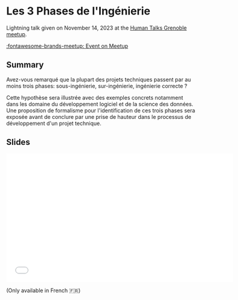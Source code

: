 # Les 3 Phases de l'Ingénierie

Lightning talk given on November 14, 2023 at the
[Human Talks Grenoble meetup][meetup].

[:fontawesome-brands-meetup: Event on Meetup][event]

## Summary

Avez-vous remarqué que la plupart des projets techniques passent par au moins trois phases: sous-ingénierie, sur-ingénierie, ingénierie correcte ?

Cette hypothèse sera illustrée avec des exemples concrets notamment dans les domaine du développement logiciel et de la science des données. Une proposition de formalisme pour l'identification de ces trois phases sera exposée avant de conclure par une prise de hauteur dans le processus de développement d'un projet technique.

## Slides

<iframe
    src="/static/talks/three-stages-of-engineering.html"
    width="600"
    height="340"
    scrolling="no"
    frameborder="0"
    webkitallowfullscreen
    mozallowfullscreen
    allowfullscreen
></iframe>

(Only available in French :fr:)

[meetup]: https://humantalks.com/cities/grenoble "Human Talks Grenoble"
[event]: https://www.meetup.com/humantalks-grenoble/events/sjshbtyfcpbsb/ "Meetup Event"
